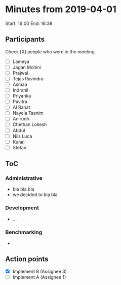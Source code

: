 # Minutes from 2019-04-01

Start: 16:00
End: 16:38

## Participants

Check [X] people who were in the meeting.

- [ ] Lameya
- [ ] Jagan Mohini
- [ ] Prajwal
- [ ] Tejas Ravindra
- [ ] Asmaa
- [ ] Indranil
- [ ] Priyanka
- [ ] Pavitra
- [ ] Al Rahat
- [ ] Nayela Tasnim
- [ ] Anirudh
- [ ] Chethan Lokesh
- [ ] Abdul
- [ ] Nils Luca
- [ ] Kunal
- [ ] Stefan

## ToC

### Administrative

- bla bla bla
- we decided to bla bla

### Development

- ...


### Benchmarking

*

## Action points
- [X] Implement B (Assignee 3)
- [ ] Implement A (Assignee 1)
